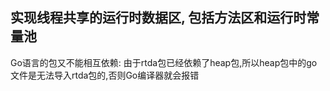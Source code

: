 ## 实现线程共享的运行时数据区, 包括方法区和运行时常量池

Go语言的包又不能相互依赖: 由于rtda包已经依赖了heap包,所以heap包中的go文件是无法导入rtda包的,否则Go编译器就会报错 
